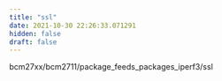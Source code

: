 ```yaml
---
title: "ssl"
date: 2021-10-30 22:26:33.071291
hidden: false
draft: false
---
```


bcm27xx/bcm2711/package_feeds_packages_iperf3/ssl

